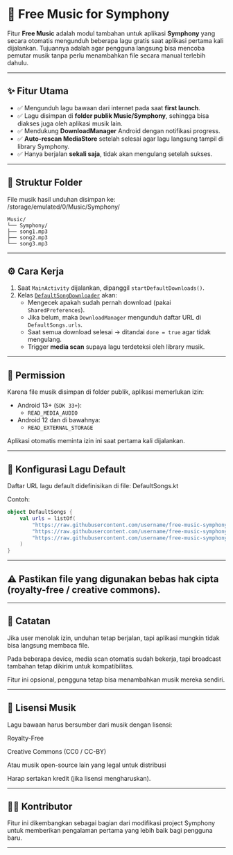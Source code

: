 # 🎵 Free Music for Symphony

Fitur **Free Music** adalah modul tambahan untuk aplikasi **Symphony** yang secara otomatis mengunduh beberapa lagu gratis saat aplikasi pertama kali dijalankan. Tujuannya adalah agar pengguna langsung bisa mencoba pemutar musik tanpa perlu menambahkan file secara manual terlebih dahulu.

---

## ✨ Fitur Utama
- ✅ Mengunduh lagu bawaan dari internet pada saat **first launch**.  
- ✅ Lagu disimpan di **folder publik Music/Symphony**, sehingga bisa diakses juga oleh aplikasi musik lain.  
- ✅ Mendukung **DownloadManager** Android dengan notifikasi progress.  
- ✅ **Auto-rescan MediaStore** setelah selesai agar lagu langsung tampil di library Symphony.  
- ✅ Hanya berjalan **sekali saja**, tidak akan mengulang setelah sukses.  

---

## 📂 Struktur Folder
File musik hasil unduhan disimpan ke: /storage/emulated/0/Music/Symphony/
```
Music/
└── Symphony/
├── song1.mp3
├── song2.mp3
└── song3.mp3
```
---

## ⚙️ Cara Kerja
1. Saat `MainActivity` dijalankan, dipanggil `startDefaultDownloads()`.  
2. Kelas [`DefaultSongDownloader`](app/src/main/java/io/github/zyrouge/symphony/DefaultSongDownloader.kt) akan:
   - Mengecek apakah sudah pernah download (pakai `SharedPreferences`).  
   - Jika belum, maka `DownloadManager` mengunduh daftar URL di `DefaultSongs.urls`.  
   - Saat semua download selesai → ditandai `done = true` agar tidak mengulang.  
   - Trigger **media scan** supaya lagu terdeteksi oleh library musik.  

---

## 🔑 Permission
Karena file musik disimpan di folder publik, aplikasi memerlukan izin:

- Android 13+ (`SDK 33+`):  
  - `READ_MEDIA_AUDIO`
- Android 12 dan di bawahnya:  
  - `READ_EXTERNAL_STORAGE`

Aplikasi otomatis meminta izin ini saat pertama kali dijalankan.  

---

## 📝 Konfigurasi Lagu Default
Daftar URL lagu default didefinisikan di file: DefaultSongs.kt

Contoh:

```kotlin
object DefaultSongs {
    val urls = listOf(
        "https://raw.githubusercontent.com/username/free-music-symphony/main/audio/lagu1.mp3",
        "https://raw.githubusercontent.com/username/free-music-symphony/main/audio/lagu2.mp3",
        "https://raw.githubusercontent.com/username/free-music-symphony/main/audio/lagu3.mp3"
    )
}
```
---

## ⚠️ Pastikan file yang digunakan bebas hak cipta (royalty-free / creative commons).

---

## 📌 Catatan

Jika user menolak izin, unduhan tetap berjalan, tapi aplikasi mungkin tidak bisa langsung membaca file.

Pada beberapa device, media scan otomatis sudah bekerja, tapi broadcast tambahan tetap dikirim untuk kompatibilitas.

Fitur ini opsional, pengguna tetap bisa menambahkan musik mereka sendiri.

---

## 📜 Lisensi Musik

Lagu bawaan harus bersumber dari musik dengan lisensi:

Royalty-Free

Creative Commons (CC0 / CC-BY)

Atau musik open-source lain yang legal untuk distribusi

Harap sertakan kredit (jika lisensi mengharuskan).

---

## 👨‍💻 Kontributor

Fitur ini dikembangkan sebagai bagian dari modifikasi project Symphony untuk memberikan pengalaman pertama yang lebih baik bagi pengguna baru.

---

